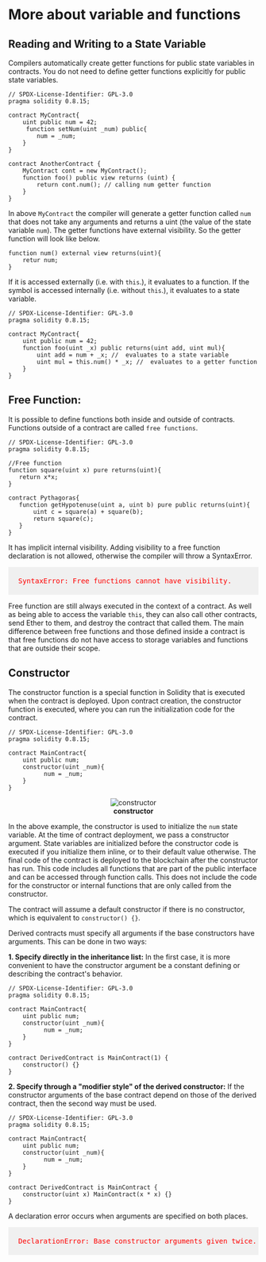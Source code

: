 # More about variable and functions

## Reading and Writing to a State Variable

Compilers automatically create getter functions for public state variables in contracts. You do not need to define getter functions explicitly for public state variables.

```sol
// SPDX-License-Identifier: GPL-3.0
pragma solidity 0.8.15;

contract MyContract{
    uint public num = 42;
     function setNum(uint _num) public{
        num = _num;
    }
}

contract AnotherContract {
    MyContract cont = new MyContract();
    function foo() public view returns (uint) {
        return cont.num(); // calling num getter function
    }
}
 ```

In above `MyContract` the compiler will generate a getter function called `num` that does not take any arguments and returns a uint (the value of the state variable `num`). The getter functions have external visibility. So the getter function will look like below.

```
function num() external view returns(uint){
    retur num;
}
```

If it is accessed externally (i.e. with `this`.), it evaluates to a function. If the symbol is accessed internally (i.e. without `this`.), it evaluates to a state variable. 

```sol
// SPDX-License-Identifier: GPL-3.0
pragma solidity 0.8.15;

contract MyContract{
    uint public num = 42;
    function foo(uint _x) public returns(uint add, uint mul){
        uint add = num + _x; //  evaluates to a state variable
        uint mul = this.num() * _x; //  evaluates to a getter function
    }
}
```

## Free Function:

It is possible to define functions both inside and outside of contracts. Functions outside of a contract are called `free functions`.

 ```sol
 // SPDX-License-Identifier: GPL-3.0
pragma solidity 0.8.15;

//Free function
function square(uint x) pure returns(uint){
    return x*x;
}

contract Pythagoras{
    function getHypotenuse(uint a, uint b) pure public returns(uint){
        uint c = square(a) + square(b);
        return square(c);
    }
}

```

It has implicit internal visibility. Adding visibility to a free function declaration is not allowed, otherwise the compiler will throw a SyntaxError.

<pre style="background: rgba(0,0,0,.05); padding:20px; color:red">
SyntaxError: Free functions cannot have visibility.
</pre>

Free function are still always executed in the context of a contract. As well as being able to access the variable `this`, they can also call other contracts, send Ether to them, and destroy the contract that called them. The main difference between free functions and those defined inside a contract is that free functions do not have access to storage variables and functions that are outside their scope.

## Constructor

The constructor function is a special function in Solidity that is executed when the contract is deployed. Upon contract creation, the constructor function is executed, where you can run the initialization code for the contract.

```sol
// SPDX-License-Identifier: GPL-3.0
pragma solidity 0.8.15;

contract MainContract{
    uint public num;
    constructor(uint _num){
          num = _num;
    }
}
```

<center><img class="image w100" alt="constructor" src="./assets/images/constructor.JPG" ></center>
<b><center class="img-label">constructor</center></b>

In the above example, the constructor is used to initialize the `num` state variable. At the time of contract deployment, we pass a constructor argument. State variables are initialized before the constructor code is executed if you initialize them inline, or to their default value otherwise. The final code of the contract is deployed to the blockchain after the constructor has run. This code includes all functions that are part of the public interface and can be accessed through function calls. This does not include the code for the constructor or internal functions that are only called from the constructor.

The contract will assume a default constructor if there is no constructor, which is equivalent to `constructor() {}`.

Derived contracts must specify all arguments if the base constructors have arguments. This can be done in two ways:

**1. Specify directly in the inheritance list:** In the first case, it is more convenient to have the constructor argument be a constant defining or describing the contract's behavior. 

``` sol
// SPDX-License-Identifier: GPL-3.0
pragma solidity 0.8.15;

contract MainContract{
    uint public num;
    constructor(uint _num){
          num = _num;
    }
}

contract DerivedContract is MainContract(1) {
    constructor() {}
}
```

**2. Specify through a "modifier style" of the derived constructor:** If the constructor arguments of the base contract depend on those of the derived contract, then the second way must be used. 

```sol
// SPDX-License-Identifier: GPL-3.0
pragma solidity 0.8.15;

contract MainContract{
    uint public num;
    constructor(uint _num){
          num = _num;
    }
}

contract DerivedContract is MainContract {
    constructor(uint x) MainContract(x * x) {}
}
```

A declaration error occurs when arguments are specified on both places.
<pre style="background: rgba(0,0,0,.05); padding:20px; color:red">
DeclarationError: Base constructor arguments given twice.
</pre>

<!-- Constructor must be payable or non-payable. -->